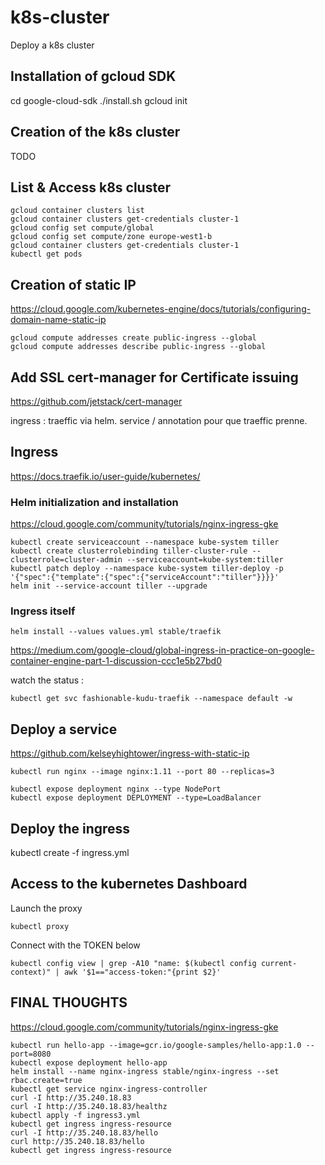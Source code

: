 # k8s-cluster
Deploy a k8s cluster

## Installation of gcloud SDK

cd google-cloud-sdk
./install.sh
gcloud init

## Creation of the k8s cluster

TODO

## List & Access k8s cluster

```
gcloud container clusters list
gcloud container clusters get-credentials cluster-1
gcloud config set compute/global
gcloud config set compute/zone europe-west1-b
gcloud container clusters get-credentials cluster-1
kubectl get pods
```

## Creation of static IP

https://cloud.google.com/kubernetes-engine/docs/tutorials/configuring-domain-name-static-ip

```
gcloud compute addresses create public-ingress --global
gcloud compute addresses describe public-ingress --global
```

## Add SSL cert-manager for Certificate issuing

https://github.com/jetstack/cert-manager

ingress :  traeffic via helm.
service / annotation pour que traeffic prenne.

## Ingress

https://docs.traefik.io/user-guide/kubernetes/

### Helm initialization and installation

https://cloud.google.com/community/tutorials/nginx-ingress-gke

```
kubectl create serviceaccount --namespace kube-system tiller
kubectl create clusterrolebinding tiller-cluster-rule --clusterrole=cluster-admin --serviceaccount=kube-system:tiller
kubectl patch deploy --namespace kube-system tiller-deploy -p '{"spec":{"template":{"spec":{"serviceAccount":"tiller"}}}}'      
helm init --service-account tiller --upgrade
```

### Ingress itself

```
helm install --values values.yml stable/traefik
```

https://medium.com/google-cloud/global-ingress-in-practice-on-google-container-engine-part-1-discussion-ccc1e5b27bd0

watch the status :

```
kubectl get svc fashionable-kudu-traefik --namespace default -w
```

## Deploy a service

https://github.com/kelseyhightower/ingress-with-static-ip

```
kubectl run nginx --image nginx:1.11 --port 80 --replicas=3

kubectl expose deployment nginx --type NodePort
kubectl expose deployment DEPLOYMENT --type=LoadBalancer
```

## Deploy the ingress

 kubectl create -f ingress.yml

## Access to the kubernetes Dashboard

Launch the proxy

```
kubectl proxy
```

Connect with the TOKEN below

```
kubectl config view | grep -A10 "name: $(kubectl config current-context)" | awk '$1=="access-token:"{print $2}'
```

## FINAL THOUGHTS

https://cloud.google.com/community/tutorials/nginx-ingress-gke

```
kubectl run hello-app --image=gcr.io/google-samples/hello-app:1.0 --port=8080
kubectl expose deployment hello-app
helm install --name nginx-ingress stable/nginx-ingress --set rbac.create=true
kubectl get service nginx-ingress-controller
curl -I http://35.240.18.83
curl -I http://35.240.18.83/healthz
kubectl apply -f ingress3.yml
kubectl get ingress ingress-resource
curl -I http://35.240.18.83/hello
curl http://35.240.18.83/hello
kubectl get ingress ingress-resource
```
